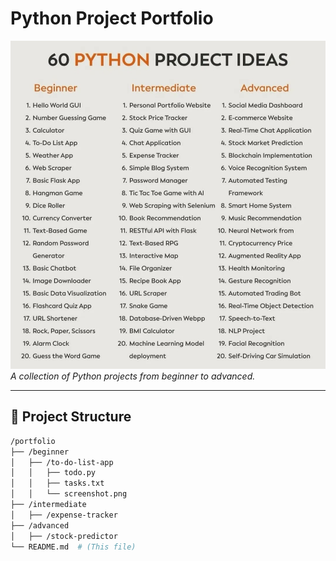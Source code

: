 # Python Project Portfolio  

![pilt](https://github.com/IngeRi92/mini-projects/blob/main/Screenshots/ideas.jpg?raw=true)
*A collection of Python projects from beginner to advanced.*

---

## 📂 Project Structure  
```bash
/portfolio  
├── /beginner  
│   ├── /to-do-list-app  
│   │   ├── todo.py  
│   │   ├── tasks.txt  
│   │   └── screenshot.png  
├── /intermediate  
│   ├── /expense-tracker  
├── /advanced  
│   ├── /stock-predictor  
└── README.md  # (This file)
